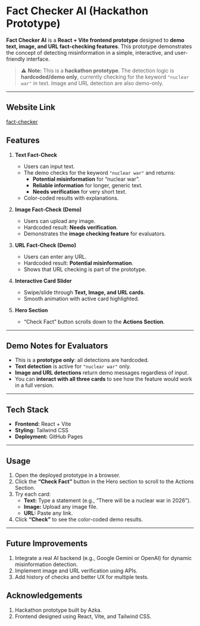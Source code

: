 # Fact Checker AI (Hackathon Prototype)

**Fact Checker AI** is a **React + Vite frontend prototype** designed to **demo text, image, and URL fact-checking features**. This prototype demonstrates the concept of detecting misinformation in a simple, interactive, and user-friendly interface.  

> ⚠️ **Note:** This is a **hackathon prototype**. The detection logic is **hardcoded/demo only**, currently checking for the keyword `"nuclear war"` in text. Image and URL detection are also demo-only.

---
## Website Link
[fact-checker](https://fact-checker-gamma.vercel.app/)

## Features

1. **Text Fact-Check**
   - Users can input text.  
   - The demo checks for the keyword `"nuclear war"` and returns:
     - **Potential misinformation** for “nuclear war”.  
     - **Reliable information** for longer, generic text.  
     - **Needs verification** for very short text.  
   - Color-coded results with explanations.  

2. **Image Fact-Check (Demo)**
   - Users can upload any image.  
   - Hardcoded result: **Needs verification**.  
   - Demonstrates the **image checking feature** for evaluators.  

3. **URL Fact-Check (Demo)**
   - Users can enter any URL.  
   - Hardcoded result: **Potential misinformation**.  
   - Shows that URL checking is part of the prototype.  

4. **Interactive Card Slider**
   - Swipe/slide through **Text, Image, and URL cards**.  
   - Smooth animation with active card highlighted.

5. **Hero Section**
   - “Check Fact” button scrolls down to the **Actions Section**.  

---

## Demo Notes for Evaluators
- This is a **prototype only**: all detections are hardcoded.  
- **Text detection** is active for `"nuclear war"` only.  
- **Image and URL detections** return demo messages regardless of input.  
- You can **interact with all three cards** to see how the feature would work in a full version.

---

## Tech Stack
- **Frontend:** React + Vite  
- **Styling:** Tailwind CSS  
- **Deployment:** GitHub Pages  

---

## Usage
1. Open the deployed prototype in a browser.  
2. Click the **“Check Fact”** button in the Hero section to scroll to the Actions Section.  
3. Try each card:
   - **Text:** Type a statement (e.g., “There will be a nuclear war in 2026”).  
   - **Image:** Upload any image file.  
   - **URL:** Paste any link.  
4. Click **“Check”** to see the color-coded demo results.  

---

## Future Improvements
1. Integrate a real AI backend (e.g., Google Gemini or OpenAI) for dynamic misinformation detection.
2. Implement image and URL verification using APIs.
3. Add history of checks and better UX for multiple tests.

## Acknowledgements
1. Hackathon prototype built by Azka.
2. Frontend designed using React, Vite, and Tailwind CSS.
